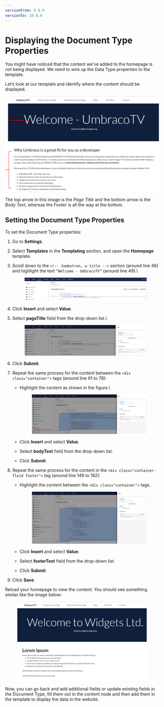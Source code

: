 ```yaml
---
versionFrom: 9.0.0
versionTo: 10.0.0
---
```


# Displaying the Document Type Properties

You might have noticed that the content we've added to the homepage is not being displayed. We need to wire up the Data Type properties to the template.

Let’s look at our template and identify where the content should be displayed.

![Where our Data Properties Content Should be Output](images/figure-17-where-our-data-fields-go-v8.png)

The top arrow in this image is the _Page Title_ and the bottom arrow is the _Body Text_, whereas the Footer is all the way at the bottom.

## Setting the Document Type Properties

To set the Document Type properties:

1. Go to **Settings**.
2. Select **Templates** in the **Templating** section, and open the **Homepage** template.
3.  Scroll down to the `<!-- Jumbotron, w title -->` section (around line 46) and highlight the text `“Welcome - UmbracoTV”` (around line 49).\


    <figure><img src="images/figure-18-replace-hardcoded-text-with-umbraco-page-field-v9.png" alt=""><figcaption></figcaption></figure>
4. Click **Insert** and select **Value**.
5.  Select **pageTitle** field from the drop-down list.\


    <figure><img src="images/figure-19-umbraco-page-field-v9.png" alt=""><figcaption></figcaption></figure>
6. Click **Submit**.
7. Repeat the same process for the content between the `<div class="container">` tags (around line 61 to 78):
   *   Highlight the content as shown in the figure.\


       <figure><img src="images/figure-20-replace-bodytext-with-page-field-v9.png" alt=""><figcaption></figcaption></figure>
   * Click **Insert** and select **Value**.
   * Select **bodyText** field from the drop-down list.
   * Click **Submit**.
8. Repeat the same process for the content in the `<div class="container-fluid footer">` tag (around line 149 to 182):
   *   Highlight the content between the `<div class="container">` tags.

       <figure><img src="images/figure-21-footer-text-v9.png" alt=""><figcaption></figcaption></figure>
   * Click **Insert** and select **Value**.
   * Select **footerText** field from the drop-down list.
   * Click **Submit**.
9. Click **Save**.

Reload your homepage to view the content. You should see something similar like the image below:

<figure><img src="images/figure-22-displaying-document-type-properties.png" alt=""><figcaption></figcaption></figure>

Now, you can go back and add additional fields or update existing fields in the Document Type, fill them out in the content node and then add them in the template to display the data in the website.
